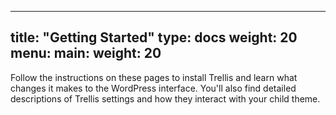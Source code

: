 
---
title: "Getting Started"
type: docs
weight: 20
menu:
  main:
    weight: 20
---

Follow the instructions on these pages to install Trellis and learn what changes it makes to the WordPress interface. You'll also find detailed descriptions of Trellis settings and how they interact with your child theme.

